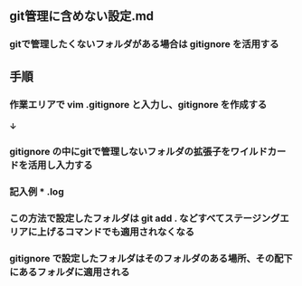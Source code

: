 ## git管理に含めない設定.md
### gitで管理したくないフォルダがある場合は gitignore を活用する

## 手順
### 作業エリアで vim .gitignore と入力し、gitignore を作成する
#### ↓
### gitignore の中にgitで管理しないフォルダの拡張子をワイルドカードを活用し入力する
### 記入例   * .log

### この方法で設定したフォルダは git add . などすべてステージングエリアに上げるコマンドでも適用されなくなる
### gitignore で設定したフォルダはそのフォルダのある場所、その配下にあるフォルダに適用される 
